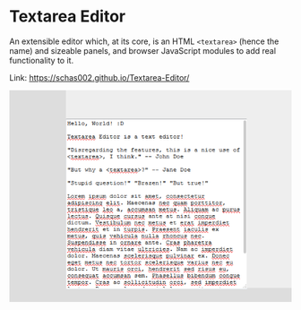 # Textarea Editor
An extensible editor which, at its core, is an HTML `<textarea>` (hence the name) and sizeable panels, and browser JavaScript modules to add real functionality to it.

Link: https://schas002.github.io/Textarea-Editor/

![Screenshot of core, without modules](screenshot.png)
